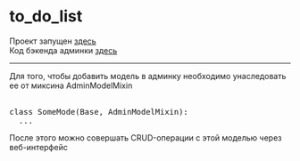 # to_do_list

Проект запущен <a href="http://95.163.231.52:3001/authentication" target="_blank">здесь</a> <br>
Код бэкенда админки <a href="https://github.com/ArseniyZh/DA-test-task/blob/main/backend/app/admin/admin_mixins.py" target="_blank">здесь</a> <br>
<hr>
Для того, чтобы добавить модель в админку необходимо унаследовать ее от миксина AdminModelMixin <br> <br>

<pre>
class SomeMode(Base, AdminModelMixin):
  ...
</pre>
После этого можно совершать CRUD-операции с этой моделью через веб-интерфейс

